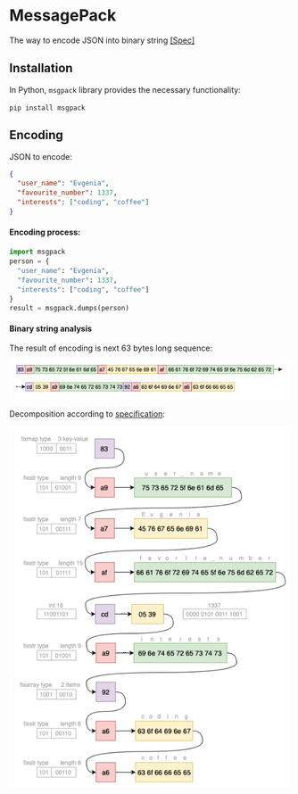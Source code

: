 
# MessagePack 
The way to encode JSON into binary string [[Spec]](https://msgpack.org)


## Installation
In Python, `msgpack` library provides the necessary functionality:

```pip install msgpack```


## Encoding

JSON to encode:
```json
{
  "user_name": "Evgenia",
  "favourite_number": 1337,
  "interests": ["coding", "coffee"]
}
```

#### Encoding process:
```python
import msgpack
person = {
  "user_name": "Evgenia",
  "favourite_number": 1337,
  "interests": ["coding", "coffee"]
}
result = msgpack.dumps(person)
```

#### Binary string analysis
The result of encoding is next 63 bytes long sequence:

![](https://raw.githubusercontent.com/Genvekt/data-encoding-techniques/main/images/message_pack_string.png)

Decomposition according to [specification](https://github.com/msgpack/msgpack/blob/master/spec.md#map-format-family):

![](https://raw.githubusercontent.com/Genvekt/data-encoding-techniques/main/images/message_pack.png)
